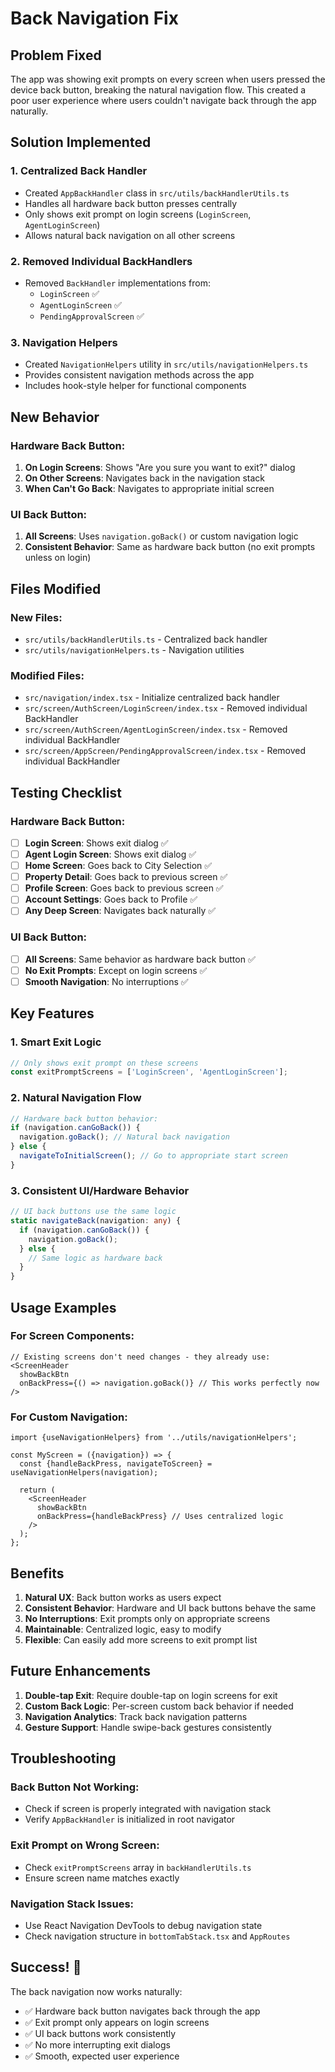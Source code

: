 # Back Navigation Fix

## Problem Fixed

The app was showing exit prompts on every screen when users pressed the device back button, breaking the natural navigation flow. This created a poor user experience where users couldn't navigate back through the app naturally.

## Solution Implemented

### 1. Centralized Back Handler
- Created `AppBackHandler` class in `src/utils/backHandlerUtils.ts`
- Handles all hardware back button presses centrally
- Only shows exit prompt on login screens (`LoginScreen`, `AgentLoginScreen`)
- Allows natural back navigation on all other screens

### 2. Removed Individual BackHandlers
- Removed `BackHandler` implementations from:
  - `LoginScreen` ✅
  - `AgentLoginScreen` ✅  
  - `PendingApprovalScreen` ✅

### 3. Navigation Helpers
- Created `NavigationHelpers` utility in `src/utils/navigationHelpers.ts`
- Provides consistent navigation methods across the app
- Includes hook-style helper for functional components

## New Behavior

### Hardware Back Button:
1. **On Login Screens**: Shows "Are you sure you want to exit?" dialog
2. **On Other Screens**: Navigates back in the navigation stack
3. **When Can't Go Back**: Navigates to appropriate initial screen

### UI Back Button:
1. **All Screens**: Uses `navigation.goBack()` or custom navigation logic
2. **Consistent Behavior**: Same as hardware back button (no exit prompts unless on login)

## Files Modified

### New Files:
- `src/utils/backHandlerUtils.ts` - Centralized back handler
- `src/utils/navigationHelpers.ts` - Navigation utilities

### Modified Files:
- `src/navigation/index.tsx` - Initialize centralized back handler
- `src/screen/AuthScreen/LoginScreen/index.tsx` - Removed individual BackHandler
- `src/screen/AuthScreen/AgentLoginScreen/index.tsx` - Removed individual BackHandler  
- `src/screen/AppScreen/PendingApprovalScreen/index.tsx` - Removed individual BackHandler

## Testing Checklist

### Hardware Back Button:
- [ ] **Login Screen**: Shows exit dialog ✅
- [ ] **Agent Login Screen**: Shows exit dialog ✅
- [ ] **Home Screen**: Goes back to City Selection ✅
- [ ] **Property Detail**: Goes back to previous screen ✅
- [ ] **Profile Screen**: Goes back to previous screen ✅
- [ ] **Account Settings**: Goes back to Profile ✅
- [ ] **Any Deep Screen**: Navigates back naturally ✅

### UI Back Button:
- [ ] **All Screens**: Same behavior as hardware back button ✅
- [ ] **No Exit Prompts**: Except on login screens ✅
- [ ] **Smooth Navigation**: No interruptions ✅

## Key Features

### 1. Smart Exit Logic
```typescript
// Only shows exit prompt on these screens
const exitPromptScreens = ['LoginScreen', 'AgentLoginScreen'];
```

### 2. Natural Navigation Flow
```typescript
// Hardware back button behavior:
if (navigation.canGoBack()) {
  navigation.goBack(); // Natural back navigation
} else {
  navigateToInitialScreen(); // Go to appropriate start screen
}
```

### 3. Consistent UI/Hardware Behavior
```typescript
// UI back buttons use the same logic
static navigateBack(navigation: any) {
  if (navigation.canGoBack()) {
    navigation.goBack();
  } else {
    // Same logic as hardware back
  }
}
```

## Usage Examples

### For Screen Components:
```tsx
// Existing screens don't need changes - they already use:
<ScreenHeader
  showBackBtn
  onBackPress={() => navigation.goBack()} // This works perfectly now
/>
```

### For Custom Navigation:
```tsx
import {useNavigationHelpers} from '../utils/navigationHelpers';

const MyScreen = ({navigation}) => {
  const {handleBackPress, navigateToScreen} = useNavigationHelpers(navigation);
  
  return (
    <ScreenHeader
      showBackBtn
      onBackPress={handleBackPress} // Uses centralized logic
    />
  );
};
```

## Benefits

1. **Natural UX**: Back button works as users expect
2. **Consistent Behavior**: Hardware and UI back buttons behave the same
3. **No Interruptions**: Exit prompts only on appropriate screens
4. **Maintainable**: Centralized logic, easy to modify
5. **Flexible**: Can easily add more screens to exit prompt list

## Future Enhancements

1. **Double-tap Exit**: Require double-tap on login screens for exit
2. **Custom Back Logic**: Per-screen custom back behavior if needed
3. **Navigation Analytics**: Track back navigation patterns
4. **Gesture Support**: Handle swipe-back gestures consistently

## Troubleshooting

### Back Button Not Working:
- Check if screen is properly integrated with navigation stack
- Verify `AppBackHandler` is initialized in root navigator

### Exit Prompt on Wrong Screen:
- Check `exitPromptScreens` array in `backHandlerUtils.ts`
- Ensure screen name matches exactly

### Navigation Stack Issues:
- Use React Navigation DevTools to debug navigation state
- Check navigation structure in `bottomTabStack.tsx` and `AppRoutes`

## Success! 🎉

The back navigation now works naturally:
- ✅ Hardware back button navigates back through the app
- ✅ Exit prompt only appears on login screens  
- ✅ UI back buttons work consistently
- ✅ No more interrupting exit dialogs
- ✅ Smooth, expected user experience
